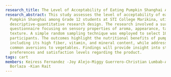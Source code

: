 ```yaml
---
research_title: The Level of Acceptability of Eating Pumpkin Shanghai Among the Grade 12 Senior High School Students of STI College Marikina
research_abstract: This study assesses the level of acceptability of eating
  Pumpkin Shanghai among Grade 12 students at STI College Marikina, utilizing a
  descriptive-quantitative research design. The research involved a survey
  questionnaire focusing on sensory properties of aroma, appearance, taste, and
  texture. A simple random sampling technique was employed to select 100
  participants. The outcomes highlight the nutritional benefits of pumpkin,
  including its high fiber, vitamin, and mineral content, while addressing
  common aversions to vegetables. Findings will provide insight into student
  preferences and satisfaction levels regarding the product.
tags: cart
members: Keiress Fernandez -Joy Alejo-Miggy Guerrero-Christian Lumbab-Airen Kate
  Borlaza -Kian Rait
---
```

